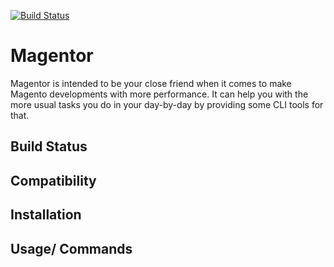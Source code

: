 [![Build Status](https://travis-ci.org/tiagosampaio/magentor.svg?branch=master)](https://travis-ci.org/tiagosampaio/magentor)

# Magentor

Magentor is intended to be your close friend when it comes to make Magento developments with more performance.
It can help you with the more usual tasks you do in your day-by-day by providing some CLI tools for that.

## Build Status

## Compatibility

## Installation

## Usage/ Commands
